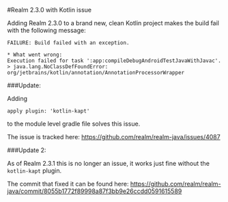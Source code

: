 #Realm 2.3.0 with Kotlin issue

Adding Realm 2.3.0 to a brand new, clean Kotlin project makes the build fail with the following message:

```
FAILURE: Build failed with an exception.

* What went wrong:
Execution failed for task ':app:compileDebugAndroidTestJavaWithJavac'.
> java.lang.NoClassDefFoundError: org/jetbrains/kotlin/annotation/AnnotationProcessorWrapper
```

###Update:

Adding
```
apply plugin: 'kotlin-kapt'
```
to the module level gradle file solves this issue.

The issue is tracked here: https://github.com/realm/realm-java/issues/4087

###Update 2:

As of Realm 2.3.1 this is no longer an issue, it works just fine without the `kotlin-kapt` plugin.

The commit that fixed it can be found here: https://github.com/realm/realm-java/commit/8055b1772f89998a87f3bb9e26ccdd0591615589
